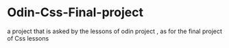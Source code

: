 # Odin-Css-Final-project
a project that is asked by the lessons of odin project , as for the final project of Css lessons

